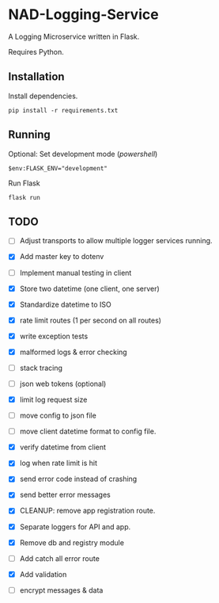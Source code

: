 # NAD-Logging-Service

A Logging Microservice written in Flask.

Requires Python.

## Installation

Install dependencies.

```
pip install -r requirements.txt
```

## Running

Optional: Set development mode (_powershell_)

```
$env:FLASK_ENV="development"
```

Run Flask

```
flask run
```

## TODO

- [ ] Adjust transports to allow multiple logger services running.
- [x] Add master key to dotenv
- [ ] Implement manual testing in client
- [x] Store two datetime (one client, one server)
- [x] Standardize datetime to ISO
- [x] rate limit routes (1 per second on all routes)
- [x] write exception tests
- [x] malformed logs & error checking
- [ ] stack tracing
- [ ] json web tokens (optional)
- [x] limit log request size
- [ ] move config to json file
- [ ] move client datetime format to config file.
- [x] verify datetime from client
- [x] log when rate limit is hit
- [x] send error code instead of crashing
- [x] send better error messages

- [x] CLEANUP: remove app registration route.
- [x] Separate loggers for API and app.
- [x] Remove db and registry module
- [ ] Add catch all error route
- [x] Add validation
- [ ] encrypt messages & data

